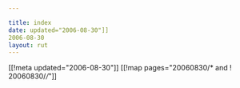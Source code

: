 ```yaml
---

title: index
date: updated="2006-08-30"]]
2006-08-30
layout: rut
---
```


[[!meta updated="2006-08-30"]]
[[!map pages="20060830/* and ! 20060830/*/*"]]
